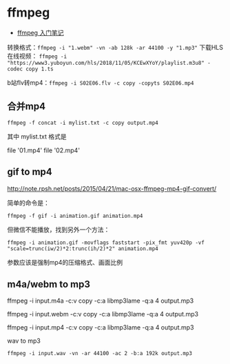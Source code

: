 # ffmpeg

- [ffmpeg 入门笔记](http://einverne.github.io/post/2015/12/ffmpeg-first.html)

转换格式：`ffmpeg -i "1.webm" -vn -ab 128k -ar 44100 -y "1.mp3"`
下载HLS在线视频： `ffmpeg -i "https://www3.yuboyun.com/hls/2018/11/05/KCEwXYoY/playlist.m3u8" -codec copy 1.ts `

b站flv转mp4：`ffmpeg -i S02E06.flv -c copy -copyts S02E06.mp4`


## 合并mp4

`ffmpeg -f concat -i mylist.txt -c copy output.mp4`

其中 mylist.txt 格式是

file '01.mp4'
file '02.mp4'

## gif to mp4

http://note.rpsh.net/posts/2015/04/21/mac-osx-ffmpeg-mp4-gif-convert/

简单的命令是：

```
ffmpeg -f gif -i animation.gif animation.mp4
```

但微信不能播放，找到另外一个方法：

```
ffmpeg -i animation.gif -movflags faststart -pix_fmt yuv420p -vf "scale=trunc(iw/2)*2:trunc(ih/2)*2" animation.mp4
```

参数应该是强制mp4的压缩格式、画面比例

##  m4a/webm to mp3

ffmpeg -i input.m4a -c:v copy -c:a libmp3lame -q:a 4 output.mp3

ffmpeg -i input.webm -c:v copy -c:a libmp3lame -q:a 4 output.mp3

ffmpeg -i input.mp4 -c:v copy -c:a libmp3lame -q:a 4 output.mp3

wav to mp3

````
ffmpeg -i input.wav -vn -ar 44100 -ac 2 -b:a 192k output.mp3
````